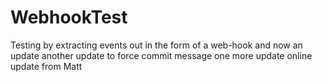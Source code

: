 # WebhookTest
Testing by extracting events out in the form of a web-hook
and now an update
another update to force commit message
one more update
online update from Matt
